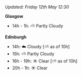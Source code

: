 *Updated: Friday 12th May 12:30*

**Glasgow**

* 14h - 1h: :partly_sunny: Partly Cloudy

**Edinburgh**

* 14h: :cloud: Cloudy [:partly_sunny: as of 10h]
* 15h: :partly_sunny: Partly Cloudy
* 16h - 19h: :sunny: Clear [:partly_sunny: as of 10h]
* 20h - 1h: :sunny: Clear
